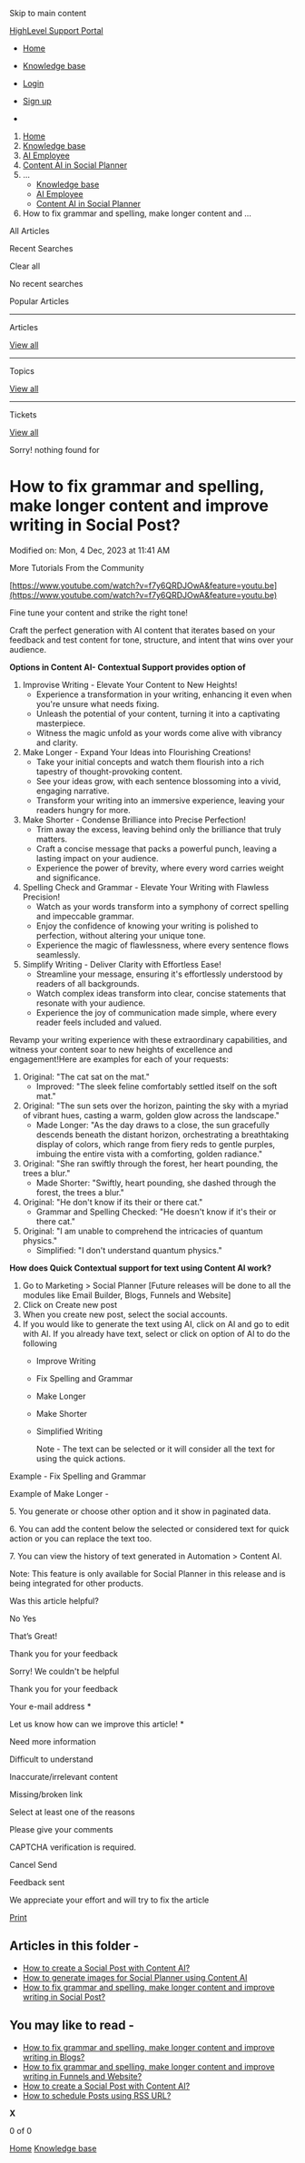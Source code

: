 Skip to main content

[ HighLevel Support Portal ](https://help.gohighlevel.com)

  * [ Home ](/support/home)
  * [ Knowledge base ](/support/solutions)

  * [Login](/support/login)
  * [Sign up](/support/signup)
  * 

  1. [Home](/support/home)
  2. [Knowledge base](/support/solutions)
  3. [AI Employee](/support/solutions/155000000184)
  4. [Content AI in Social Planner](/support/solutions/folders/48000690217)
  5. ... 
     * [Knowledge base](/support/solutions)
     * [AI Employee](/support/solutions/155000000184)
     * [Content AI in Social Planner](/support/solutions/folders/48000690217)
  6. How to fix grammar and spelling, make longer content and ...

All  Articles 

Recent Searches

Clear all

No recent searches

Popular Articles

* * *

Articles

[View all](/support/search/solutions)

* * *

Topics

[View all](/support/search/topics)

* * *

Tickets

[View all](/support/search/tickets)

Sorry! nothing found for   

# How to fix grammar and spelling, make longer content and improve writing in Social Post?

Modified on: Mon, 4 Dec, 2023 at 11:41 AM

More Tutorials From the Community

[https://www.youtube.com/watch?v=f7y6QRDJOwA&feature=youtu.be](https://www.youtube.com/watch?v=f7y6QRDJOwA&feature=youtu.be)

Fine tune your content and strike the right tone!

Craft the perfect generation with AI content that iterates based on your feedback and test content for tone, structure, and intent that wins over your audience.

**Options in Content AI- Contextual Support provides option of**

  1. Improvise Writing - Elevate Your Content to New Heights!
     * Experience a transformation in your writing, enhancing it even when you're unsure what needs fixing.
     * Unleash the potential of your content, turning it into a captivating masterpiece.
     * Witness the magic unfold as your words come alive with vibrancy and clarity.
  2. Make Longer - Expand Your Ideas into Flourishing Creations!
     * Take your initial concepts and watch them flourish into a rich tapestry of thought-provoking content.
     * See your ideas grow, with each sentence blossoming into a vivid, engaging narrative.
     * Transform your writing into an immersive experience, leaving your readers hungry for more.
  3. Make Shorter - Condense Brilliance into Precise Perfection!
     * Trim away the excess, leaving behind only the brilliance that truly matters.
     * Craft a concise message that packs a powerful punch, leaving a lasting impact on your audience.
     * Experience the power of brevity, where every word carries weight and significance.
  4. Spelling Check and Grammar - Elevate Your Writing with Flawless Precision!
     * Watch as your words transform into a symphony of correct spelling and impeccable grammar.
     * Enjoy the confidence of knowing your writing is polished to perfection, without altering your unique tone.
     * Experience the magic of flawlessness, where every sentence flows seamlessly.
  5. Simplify Writing \- Deliver Clarity with Effortless Ease!
     * Streamline your message, ensuring it's effortlessly understood by readers of all backgrounds.
     * Watch complex ideas transform into clear, concise statements that resonate with your audience.
     * Experience the joy of communication made simple, where every reader feels included and valued.

Revamp your writing experience with these extraordinary capabilities, and witness your content soar to new heights of excellence and engagement!Here are examples for each of your requests:

  1. Original: "The cat sat on the mat."
     * Improved: "The sleek feline comfortably settled itself on the soft mat."
  2. Original: "The sun sets over the horizon, painting the sky with a myriad of vibrant hues, casting a warm, golden glow across the landscape."
     * Made Longer: "As the day draws to a close, the sun gracefully descends beneath the distant horizon, orchestrating a breathtaking display of colors, which range from fiery reds to gentle purples, imbuing the entire vista with a comforting, golden radiance."
  3. Original: "She ran swiftly through the forest, her heart pounding, the trees a blur."
     * Made Shorter: "Swiftly, heart pounding, she dashed through the forest, the trees a blur."
  4. Original: "He don't know if its their or there cat."
     * Grammar and Spelling Checked: "He doesn't know if it's their or there cat."
  5. Original: "I am unable to comprehend the intricacies of quantum physics."
     * Simplified: "I don't understand quantum physics."

**How does Quick Contextual support for text using Content AI work?**

  1. Go to Marketing > Social Planner [Future releases will be done to all the modules like Email Builder, Blogs, Funnels and Website]
  2. Click on Create new post
  3. When you create new post, select the social accounts.
  4. If you would like to generate the text using AI, click on AI and go to edit with AI. If you already have text, select or click on option of AI to do the following
     * Improve Writing
     * Fix Spelling and Grammar
     * Make Longer
     * Make Shorter
     * Simplified Writing

         Note - The text can be selected or it will consider all the text for using the quick actions.

  Example - Fix Spelling and Grammar

Example of Make Longer -

5\. You generate or choose other option and it show in paginated data.

6\. You can add the content below the selected or considered text for quick action or you can replace the text too.

7\. You can view the history of text generated in Automation > Content AI.

Note: This feature is only available for Social Planner in this release and is being integrated for other products.

Was this article helpful?

No  Yes 

That’s Great!

Thank you for your feedback

Sorry! We couldn't be helpful

Thank you for your feedback

Your e-mail address *

Let us know how can we improve this article! *

Need more information 

Difficult to understand 

Inaccurate/irrelevant content 

Missing/broken link 

Select at least one of the reasons 

Please give your comments 

CAPTCHA verification is required. 

Cancel  Send 

Feedback sent

We appreciate your effort and will try to fix the article

[Print](javascript:print\(\))

## Articles in this folder -

  * [How to create a Social Post with Content AI?](/support/solutions/articles/48001234788-how-to-create-a-social-post-with-content-ai-)
  * [How to generate images for Social Planner using Content AI](/support/solutions/articles/155000000088-how-to-generate-images-for-social-planner-using-content-ai)
  * [How to fix grammar and spelling, make longer content and improve writing in Social Post?](/support/solutions/articles/155000001325-how-to-fix-grammar-and-spelling-make-longer-content-and-improve-writing-in-social-post-)

## You may like to read -

  * [How to fix grammar and spelling, make longer content and improve writing in Blogs?](/support/solutions/articles/155000001527-how-to-fix-grammar-and-spelling-make-longer-content-and-improve-writing-in-blogs-)
  * [How to fix grammar and spelling, make longer content and improve writing in Funnels and Website?](/support/solutions/articles/155000001441-how-to-fix-grammar-and-spelling-make-longer-content-and-improve-writing-in-funnels-and-website-)
  * [How to create a Social Post with Content AI?](/support/solutions/articles/48001234788-how-to-create-a-social-post-with-content-ai-)
  * [How to schedule Posts using RSS URL?](/support/solutions/articles/155000001052-how-to-schedule-posts-using-rss-url-)

**X**

0 of 0 []()

[Home](/support/home) [Knowledge base](/support/solutions)
